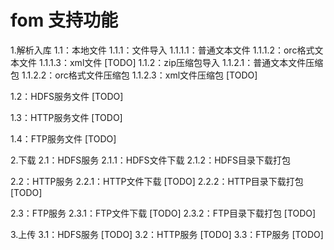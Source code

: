 # fom 支持功能
1.解析入库
1.1：本地文件
1.1.1：文件导入
1.1.1.1：普通文本文件
1.1.1.2：orc格式文本文件
1.1.1.3：xml文件 [TODO]
1.1.2：zip压缩包导入
1.1.2.1：普通文本文件压缩包
1.1.2.2：orc格式文件压缩包
1.1.2.3：xml文件压缩包 [TODO]

1.2：HDFS服务文件 [TODO]

1.3：HTTP服务文件 [TODO]

1.4：FTP服务文件 [TODO]

2.下载
2.1：HDFS服务
2.1.1：HDFS文件下载
2.1.2：HDFS目录下载打包

2.2：HTTP服务
2.2.1：HTTP文件下载 [TODO]
2.2.2：HTTP目录下载打包 [TODO]

2.3：FTP服务
2.3.1：FTP文件下载 [TODO]
2.3.2：FTP目录下载打包 [TODO]

3.上传
3.1：HDFS服务 [TODO]
3.2：HTTP服务 [TODO]
3.3：FTP服务 [TODO]

